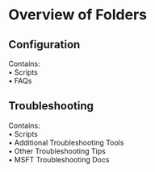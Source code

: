 <h1>Overview of Folders</h1>
<h2>Configuration</h2>
Contains:</br>
• Scripts</br>
• FAQs </br>
<h2>Troubleshooting</h2>
Contains:</br>
• Scripts</br>
• Additional Troubleshooting Tools</br>
• Other Troubleshooting Tips</br>
• MSFT Troubleshooting Docs</br>
